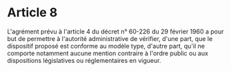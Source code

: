 # Article 8

L'agrément prévu à l'article 4 du décret n° 60-226 du 29 février 1960 a pour but de permettre à l'autorité administrative de vérifier, d'une part, que le dispositif proposé est conforme au modèle type, d'autre part, qu'il ne comporte notamment aucune mention contraire à l'ordre public ou aux dispositions législatives ou réglementaires en vigueur.
